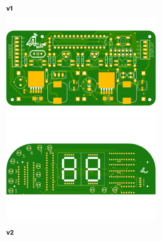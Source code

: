 
### v1

<p float="center">
    <img width="400" src="https://raw.githubusercontent.com/ViniciusGambi/LondriBajaEletronics2019/main/pcbs/v1/mainboard/renders/manufacturing.png">
    <img width="400" src="https://raw.githubusercontent.com/ViniciusGambi/LondriBajaEletronics2019/main/pcbs/v1/display/renders/manufacturing.png">
</p>

### v2